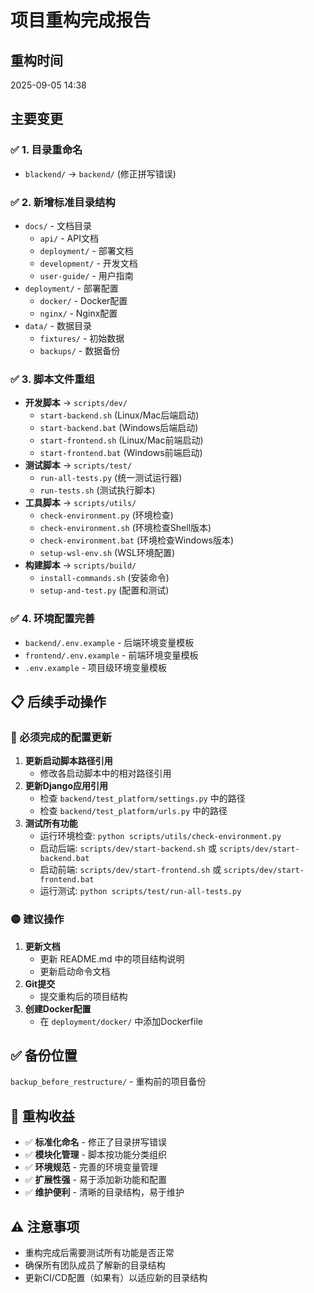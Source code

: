 # 项目重构完成报告

## 重构时间
2025-09-05 14:38

## 主要变更

### ✅ 1. 目录重命名
- `blackend/` → `backend/` (修正拼写错误)

### ✅ 2. 新增标准目录结构
- `docs/` - 文档目录
  - `api/` - API文档
  - `deployment/` - 部署文档  
  - `development/` - 开发文档
  - `user-guide/` - 用户指南
- `deployment/` - 部署配置
  - `docker/` - Docker配置
  - `nginx/` - Nginx配置
- `data/` - 数据目录
  - `fixtures/` - 初始数据
  - `backups/` - 数据备份

### ✅ 3. 脚本文件重组
- **开发脚本** → `scripts/dev/`
  - `start-backend.sh` (Linux/Mac后端启动)
  - `start-backend.bat` (Windows后端启动)  
  - `start-frontend.sh` (Linux/Mac前端启动)
  - `start-frontend.bat` (Windows前端启动)
- **测试脚本** → `scripts/test/`
  - `run-all-tests.py` (统一测试运行器)
  - `run-tests.sh` (测试执行脚本)
- **工具脚本** → `scripts/utils/`
  - `check-environment.py` (环境检查)
  - `check-environment.sh` (环境检查Shell版本)
  - `check-environment.bat` (环境检查Windows版本)
  - `setup-wsl-env.sh` (WSL环境配置)
- **构建脚本** → `scripts/build/`
  - `install-commands.sh` (安装命令)
  - `setup-and-test.py` (配置和测试)

### ✅ 4. 环境配置完善
- `backend/.env.example` - 后端环境变量模板
- `frontend/.env.example` - 前端环境变量模板  
- `.env.example` - 项目级环境变量模板

## 📋 后续手动操作

### 🔴 必须完成的配置更新
1. **更新启动脚本路径引用**
   - 修改各启动脚本中的相对路径引用
2. **更新Django应用引用**
   - 检查 `backend/test_platform/settings.py` 中的路径
   - 检查 `backend/test_platform/urls.py` 中的路径
3. **测试所有功能**
   - 运行环境检查: `python scripts/utils/check-environment.py`
   - 启动后端: `scripts/dev/start-backend.sh` 或 `scripts/dev/start-backend.bat`
   - 启动前端: `scripts/dev/start-frontend.sh` 或 `scripts/dev/start-frontend.bat`
   - 运行测试: `python scripts/test/run-all-tests.py`

### 🟡 建议操作
1. **更新文档**
   - 更新 README.md 中的项目结构说明
   - 更新启动命令文档
2. **Git提交**
   - 提交重构后的项目结构
3. **创建Docker配置**
   - 在 `deployment/docker/` 中添加Dockerfile

## ✅ 备份位置
`backup_before_restructure/` - 重构前的项目备份

## 🎉 重构收益
- ✅ **标准化命名** - 修正了目录拼写错误
- ✅ **模块化管理** - 脚本按功能分类组织
- ✅ **环境规范** - 完善的环境变量管理
- ✅ **扩展性强** - 易于添加新功能和配置
- ✅ **维护便利** - 清晰的目录结构，易于维护

## ⚠️ 注意事项
- 重构完成后需要测试所有功能是否正常
- 确保所有团队成员了解新的目录结构
- 更新CI/CD配置（如果有）以适应新的目录结构